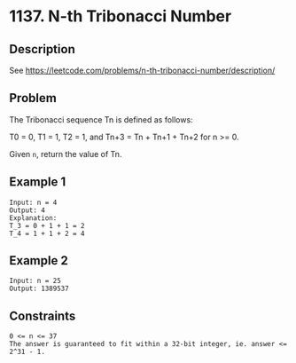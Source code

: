 # 1137. N-th Tribonacci Number

## Description
See https://leetcode.com/problems/n-th-tribonacci-number/description/

## Problem
The Tribonacci sequence Tn is defined as follows: 

T0 = 0, T1 = 1, T2 = 1, and Tn+3 = Tn + Tn+1 + Tn+2 for n >= 0.

Given `n`, return the value of Tn.

## Example 1

```
Input: n = 4
Output: 4
Explanation:
T_3 = 0 + 1 + 1 = 2
T_4 = 1 + 1 + 2 = 4
```

## Example 2

```
Input: n = 25
Output: 1389537
```

## Constraints

```
0 <= n <= 37
The answer is guaranteed to fit within a 32-bit integer, ie. answer <= 2^31 - 1.
```